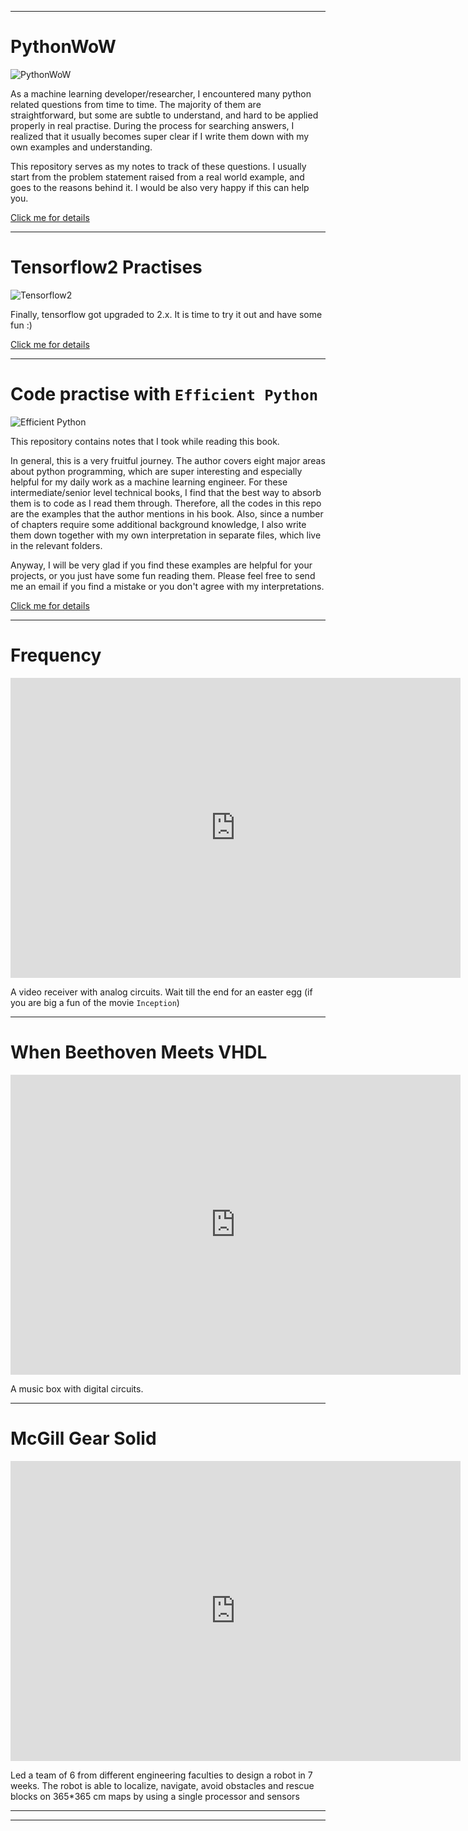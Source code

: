 
************
# PythonWoW
![PythonWoW](img/personal_projects/workshop.jpeg)

As a machine learning developer/researcher, I encountered many python related questions from time to time. The majority of them are straightforward, but some are subtle to understand, and hard to be applied properly in real practise. During the process for searching answers, I realized that it usually becomes super clear if I write them down with my own examples and understanding.

This repository serves as my notes to track of these questions. I usually start from the problem statement raised from a real world example, and goes to the reasons behind it.
I would be also very happy if this can help you.

[Click me for details](https://github.com/Lionelding/PythonWOW)

**********
# Tensorflow2 Practises
![Tensorflow2](img/personal_projects/tf2.png)

Finally, tensorflow got upgraded to 2.x. It is time to try it out and have some fun :)

[Click me for details](https://github.com/Lionelding/tensorflow2_practise)

**********
# Code practise with `Efficient Python`
![Efficient Python](img/personal_projects/efficientpython2.jpg)

This repository contains notes that I took while reading this book.

In general, this is a very fruitful journey. 
The author covers eight major areas about python programming, 
which are super interesting and especially helpful for my daily work as a machine learning engineer. 
For these intermediate/senior level technical books, 
I find that the best way to absorb them is to code as I read them through. 
Therefore, all the codes in this repo are the examples that the author mentions in his book. 
Also, since a number of chapters require some additional background knowledge, 
I also write them down together with my own interpretation in separate files, which live in the relevant folders.

Anyway, I will be very glad if you find these examples are helpful for your projects, or you just have some fun reading them. Please feel free to send me an email if you find a mistake or you don't agree with my interpretations.

[Click me for details](https://github.com/Lionelding/EfficientPython)

**********
# Frequency
<iframe width="720" height="480" src="https://www.youtube.com/embed/An_lbQUgL_c" title="YouTube video player" frameborder="0" allow="accelerometer; autoplay; clipboard-write; encrypted-media; gyroscope; picture-in-picture" allowfullscreen></iframe>

A video receiver with analog circuits. Wait till the end for an easter egg (if you are big a fun of the movie `Inception`)

**********
# When Beethoven Meets VHDL
<iframe width="720" height="480" src="https://www.youtube.com/embed/4oVpbwW00Ok" title="YouTube video player" frameborder="0" allow="accelerometer; autoplay; clipboard-write; encrypted-media; gyroscope; picture-in-picture" allowfullscreen></iframe>

A music box with digital circuits.

**********
# McGill Gear Solid
<iframe width="720" height="480" src="https://www.youtube.com/embed/xH0ywySv5kc" title="YouTube video player" frameborder="0" allow="accelerometer; autoplay; clipboard-write; encrypted-media; gyroscope; picture-in-picture" allowfullscreen></iframe>

Led a team of 6 from different engineering faculties to design a robot in 7 weeks. 
The robot is able to localize, navigate, avoid obstacles and rescue blocks on 365*365 cm maps by using a single processor and sensors


**********



**********
